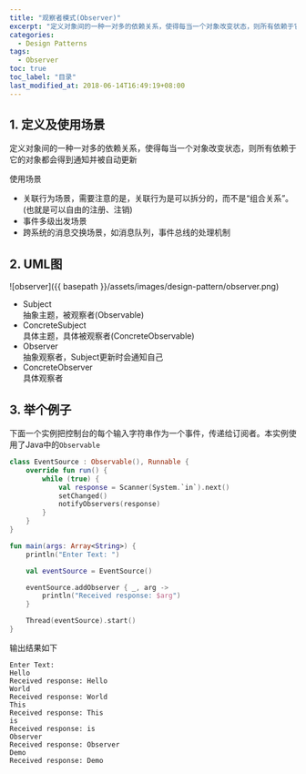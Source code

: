 ```yaml
---
title: "观察者模式(Observer)"
excerpt: "定义对象间的一种一对多的依赖关系，使得每当一个对象改变状态，则所有依赖于它的对象都会得到通知并被自动更新"
categories:
  - Design Patterns
tags:
  - Observer
toc: true
toc_label: "目录"
last_modified_at: 2018-06-14T16:49:19+08:00
---
```


## 1. 定义及使用场景
定义对象间的一种一对多的依赖关系，使得每当一个对象改变状态，则所有依赖于它的对象都会得到通知并被自动更新

使用场景  
- 关联行为场景，需要注意的是，关联行为是可以拆分的，而不是“组合关系”。(也就是可以自由的注册、注销)
- 事件多级出发场景
- 跨系统的消息交换场景，如消息队列，事件总线的处理机制

## 2. UML图
![observer]({{ basepath }}/assets/images/design-pattern/observer.png)

- Subject  
  抽象主题，被观察者(Observable)
- ConcreteSubject  
  具体主题，具体被观察者(ConcreteObservable)
- Observer  
  抽象观察者，Subject更新时会通知自己
- ConcreteObserver  
  具体观察者

## 3. 举个例子
下面一个实例把控制台的每个输入字符串作为一个事件，传递给订阅者。本实例使用了Java中的`Observable`

```kotlin
class EventSource : Observable(), Runnable {
    override fun run() {
        while (true) {
            val response = Scanner(System.`in`).next()
            setChanged()
            notifyObservers(response)
        }
    }
}

fun main(args: Array<String>) {
    println("Enter Text: ")

    val eventSource = EventSource()

    eventSource.addObserver { _, arg ->
        println("Received response: $arg")
    }

    Thread(eventSource).start()
}
```

输出结果如下
```text
Enter Text:
Hello
Received response: Hello
World
Received response: World
This
Received response: This
is
Received response: is
Observer
Received response: Observer
Demo
Received response: Demo
```
